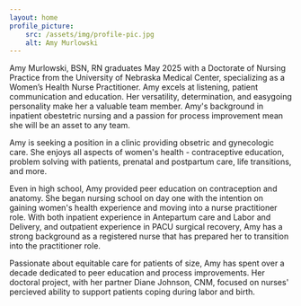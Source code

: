 ```yaml
---
layout: home
profile_picture:
    src: /assets/img/profile-pic.jpg
    alt: Amy Murlowski
---
```

Amy Murlowski, BSN, RN graduates May 2025 with a Doctorate of Nursing Practice from the University of Nebraska Medical Center, specializing as a Women’s Health Nurse Practitioner. Amy excels at listening, patient communication and education. Her versatility, determination, and easygoing personality make her a valuable team member. Amy's background in inpatient obestetric nursing and a passion for process improvement mean she will be an asset to any team.

Amy is seeking a position in a clinic providing obsetric and gynecologic care. She enjoys all aspects of women's health - contraceptive education, problem solving with patients, prenatal and postpartum care, life transitions, and more. 

Even in high school, Amy provided peer education on contraception and anatomy. She began nursing school on day one with the intention on gaining women's health experience and moving into a nurse practitioner role. With both inpatient experience in Antepartum care and Labor and Delivery, and outpatient experience in PACU surgical recovery, Amy has a strong background as a registered nurse that has prepared her to transition into the practitioner role.

Passionate about equitable care for patients of size, Amy has spent over a decade dedicated to peer education and process improvements. Her doctoral project, with her partner Diane Johnson, CNM, focused on nurses' percieved ability to support patients coping during labor and birth.



